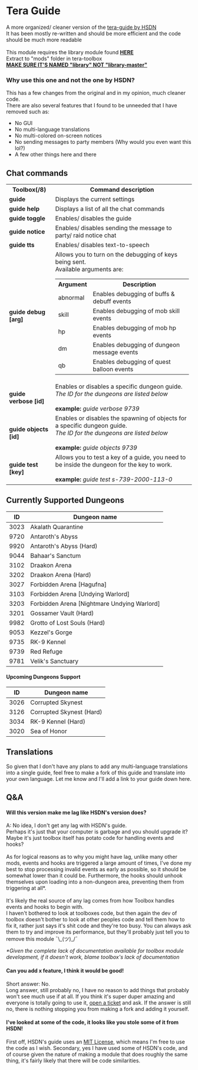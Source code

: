 # **Tera Guide**
A more organized/ cleaner version of the [tera-guide by HSDN](https://github.com/hsdn/tera-guide)<br>
It has been mostly re-written and should be more efficient and the code should be much more readable<br>
<br>
This module requires the library module found <u>**[HERE](https://github.com/tera-toolbox-mods/library)**</u><br>
Extract to "mods" folder in tera-toolbox<br>
<u>**MAKE SURE IT'S NAMED "library" NOT "library-master"**</u>

### **Why use this one and not the one by HSDN?**
This has a few changes from the original and in my opinion, much cleaner code.<br>
There are also several features that I found to be unneeded that I have removed such as:
- No GUI
- No multi-language translations
- No multi-colored on-screen notices
- No sending messages to party members (Why would you even want this lol?)
- A few other things here and there

## **Chat commands**

<table>
	<tr>
		<th>Toolbox(/8)</th>
		<th>Command description</th>
	</tr>
	<tr>
		<td><b>guide</b></td>
		<td>Displays the current settings</td>
	</tr>
	<tr>
		<td><b>guide help</b></td>
		<td>Displays a list of all the chat commands</td>
	</tr>
	<tr>
		<td><b>guide toggle</b></td>
		<td>Enables/ disables the guide</td>
	</tr>
	<tr>
		<td><b>guide notice</b></td>
		<td>Enables/ disables sending the message to party/ raid notice chat</td>
	</tr>
	<tr>
		<td><b>guide tts</b></td>
		<td>Enables/ disables text-to-speech</td>
	</tr>
	<tr>
		<td><b>guide debug [arg]</b></td>
		<td>
			Allows you to turn on the debugging of keys being sent.<br>
			Available arguments are:
			<table>
				<tr>
					<th>Argument</th>
					<th>Description</th>
				</tr>
				<tr>
					<td>abnormal</td>
					<td>Enables debugging of buffs & debuff events</td>
				</tr>
				<tr>
					<td>skill</td>
					<td>Enables debugging of mob skill events</td>
				</tr>
				<tr>
					<td>hp</td>
					<td>Enables debugging of mob hp events</td>
				</tr>
				<tr>
					<td>dm</td>
					<td>Enables debugging of dungeon message events</td>
				</tr>
				<tr>
					<td>qb</td>
					<td>Enables debugging of quest balloon events</td>
				</tr>
			</table>
		</td>
	</tr>
	<tr>
		<td><b>guide verbose [id]</b></td>
		<td>Enables or disables a specific dungeon guide.<br>
		<i>The ID for the dungeons are listed below</i><br>
		<br>
		<b>example:</b> <i>guide verbose 9739</i></td>
	</tr>
	<tr>
		<td><b>guide objects [id]</b></td>
		<td>Enables or disables the spawning of objects for a specific dungeon guide.<br>
		<i>The ID for the dungeons are listed below</i><br>
		<br>
		<b>example:</b> <i>guide objects 9739</i></td>
	</tr>
	<tr>
		<td><b>guide test [key]</b></td>
		<td>Allows you to test a key of a guide, you need to be inside the dungeon for the key to work.<br>
		<br>
		<b>example:</b> <i>guide test s-739-2000-113-0</i></td>
	</tr>
</table>

## **Currently Supported Dungeons**

ID | Dungeon name
--- | ---
3023 | Akalath Quarantine
9720 | Antaroth's Abyss
9920 | Antaroth's Abyss (Hard)
9044 | Bahaar's Sanctum
3102 | Draakon Arena
3202 | Draakon Arena (Hard)
3027 | Forbidden Arena [Hagufna]
3103 | Forbidden Arena [Undying Warlord]
3203 | Forbidden Arena [Nightmare Undying Warlord]
3201 | Gossamer Vault (Hard)
9982 | Grotto of Lost Souls (Hard)
9053 | Kezzel's Gorge
9735 | RK-9 Kennel
9739 | Red Refuge
9781 | Velik's Sanctuary

#### **Upcoming Dungeons Support**

ID | Dungeon name
--- | ---
3026 | Corrupted Skynest
3126 | Corrupted Skynest (Hard)
3034 | RK-9 Kennel (Hard)
3020 | Sea of Honor


## **Translations**
So given that I don't have any plans to add any multi-language translations into a single guide, feel free to make a fork of this guide and translate into your own language. Let me know and I'll add a link to your guide down here.

## **Q&A**
#### **Will this version make me lag like HSDN's version does?**<br>
A: No idea, I don't get any lag with HSDN's guide.<br>
Perhaps it's just that your computer is garbage and you should upgrade it?<br>
Maybe it's just toolbox itself has potato code for handling events and hooks?<br>
<br>
As for logical reasons as to why you might have lag, unlike many other mods, events and hooks are triggered a large amount of times, I've done my best to stop processing invalid events as early as possible, so it should be somewhat lower than it could be.
Furthermore, the hooks should unhook themselves upon loading into a non-dungeon area, preventing them from triggering at all*.<br>
<br>
It's likely the real source of any lag comes from how Toolbox handles events and hooks to begin with.<br>
I haven't bothered to look at toolboxes code, but then again the dev of toolbox doesn't bother to look at other peoples code and tell them how to fix it, rather just says it's shit code and they're too busy. You can always ask them to try and improve its performance, but they'll probably just tell you to remove this module ¯\\\_(ツ)\_/¯<br>

<i>\*Given the complete lack of documentation available for toolbox module development, if it doesn't work, blame toolbox's lack of documentation</i>
#### **Can you add x feature, I think it would be good!**<br>
Short answer: No.<br>
Long answer, still probably no, I have no reason to add things that probably won't see much use if at all. If you think it's super duper amazing and everyone is totally going to use it, [open a ticket](https://github.com/Multarix/tera-guide-custom/issues) and ask. If the answer is still no, there is nothing stopping you from making a fork and adding it yourself.<br>
#### **I've looked at some of the code, it looks like you stole some of it from HSDN!**<br>
First off, HSDN's guide uses an [MIT License](https://en.wikipedia.org/wiki/MIT_License), which means I'm free to use the code as I wish. Secondary, yes I have used some of HSDN's code, and of course given the nature of making a module that does roughly the same thing, it's fairly likely that there will be code similarities.<br>
